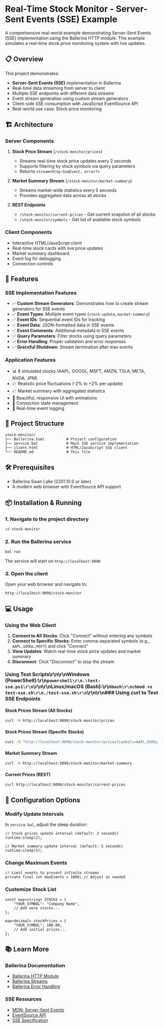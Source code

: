 # Real-Time Stock Monitor - Server-Sent Events (SSE) Example

A comprehensive real-world example demonstrating Server-Sent Events (SSE) implementation using the Ballerina HTTP module. This example simulates a real-time stock price monitoring system with live updates.

## 📋 Overview

This project demonstrates:
- **Server-Sent Events (SSE)** implementation in Ballerina
- Real-time data streaming from server to client
- Multiple SSE endpoints with different data streams
- Event stream generation using custom stream generators
- Client-side SSE consumption with JavaScript EventSource API
- Real-world use case: Stock price monitoring

## 🏗️ Architecture

### Server Components

1. **Stock Price Stream** (`/stock-monitor/prices`)
   - Streams real-time stock price updates every 2 seconds
   - Supports filtering by stock symbols via query parameters
   - Returns `stream<http:SseEvent, error?>`

2. **Market Summary Stream** (`/stock-monitor/market-summary`)
   - Streams market-wide statistics every 5 seconds
   - Provides aggregated data across all stocks

3. **REST Endpoints**
   - `/stock-monitor/current-prices` - Get current snapshot of all stocks
   - `/stock-monitor/symbols` - Get list of available stock symbols

### Client Components

- Interactive HTML/JavaScript client
- Real-time stock cards with live price updates
- Market summary dashboard
- Event log for debugging
- Connection controls

## 🚀 Features

### SSE Implementation Features

- ✅ **Custom Stream Generators**: Demonstrates how to create stream generators for SSE events
- ✅ **Event Types**: Multiple event types (`stock-update`, `market-summary`)
- ✅ **Event IDs**: Sequential event IDs for tracking
- ✅ **Event Data**: JSON-formatted data in SSE events
- ✅ **Event Comments**: Additional metadata in SSE events
- ✅ **Query Parameters**: Filter stocks using query parameters
- ✅ **Error Handling**: Proper validation and error responses
- ✅ **Graceful Shutdown**: Stream termination after max events

### Application Features

- 📊 8 simulated stocks (AAPL, GOOGL, MSFT, AMZN, TSLA, META, NVDA, JPM)
- 💹 Realistic price fluctuations (-2% to +2% per update)
- 📈 Market summary with aggregated statistics
- 🎨 Beautiful, responsive UI with animations
- 🔌 Connection state management
- 📝 Real-time event logging

## 📁 Project Structure

```
stock-monitor/
├── Ballerina.toml          # Project configuration
├── service.bal             # Main SSE service implementation
├── client.html             # HTML/JavaScript SSE client
└── README.md               # This file
```

## 🛠️ Prerequisites

- Ballerina Swan Lake (2201.10.0 or later)
- A modern web browser with EventSource API support

## 📦 Installation & Running

### 1. Navigate to the project directory

```bash
cd stock-monitor
```

### 2. Run the Ballerina service

```bash
bal run
```

The service will start on `http://localhost:9090`

### 3. Open the client

Open your web browser and navigate to:
```
http://localhost:9090/stock-monitor
```

## 💻 Usage

### Using the Web Client

1. **Connect to All Stocks**: Click "Connect" without entering any symbols
2. **Connect to Specific Stocks**: Enter comma-separated symbols (e.g., `AAPL,GOOGL,MSFT`) and click "Connect"
3. **View Updates**: Watch real-time stock price updates and market summary
4. **Disconnect**: Click "Disconnect" to stop the stream

### Using Test Scripts\r\n\r\n**Windows (PowerShell)**:\r\n```powershell\r\n.\test-sse.ps1\r\n```\r\n\r\n**Linux/macOS (Bash)**:\r\n```bash\r\nchmod +x test-sse.sh\r\n./test-sse.sh\r\n```\r\n\r\n### Using curl to Test SSE Endpoints

#### Stock Prices Stream (All Stocks)
```bash
curl -N http://localhost:9090/stock-monitor/prices
```

#### Stock Prices Stream (Specific Stocks)
```bash
curl -N "http://localhost:9090/stock-monitor/prices?symbols=AAPL,GOOGL,MSFT"
```

#### Market Summary Stream
```bash
curl -N http://localhost:9090/stock-monitor/market-summary
```

#### Current Prices (REST)
```bash
curl http://localhost:9090/stock-monitor/current-prices
```

## 🔧 Configuration Options

### Modify Update Intervals

In `service.bal`, adjust the sleep duration:

```ballerina
// Stock prices update interval (default: 2 seconds)
runtime:sleep(2);

// Market summary update interval (default: 5 seconds)
runtime:sleep(5);
```

### Change Maximum Events

```ballerina
// Limit events to prevent infinite streams
private final int maxEvents = 1000; // Adjust as needed
```

### Customize Stock List

```ballerina
const map<string> STOCKS = {
    "YOUR_SYMBOL": "Company Name",
    // Add more stocks...
};

map<decimal> stockPrices = {
    "YOUR_SYMBOL": 100.00,
    // Add initial prices...
};
```
## 📚 Learn More

### Ballerina Documentation
- [Ballerina HTTP Module](https://central.ballerina.io/ballerina/http/latest)
- [Ballerina Streams](https://ballerina.io/learn/by-example/streams/)
- [Ballerina Error Handling](https://ballerina.io/learn/by-example/error-handling/)

### SSE Resources
- [MDN: Server-Sent Events](https://developer.mozilla.org/en-US/docs/Web/API/Server-sent_events)
- [EventSource API](https://developer.mozilla.org/en-US/docs/Web/API/EventSource)
- [SSE Specification](https://html.spec.whatwg.org/multipage/server-sent-events.html)

